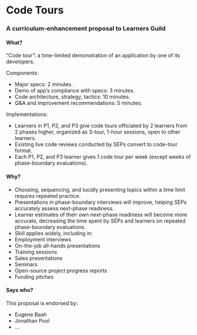 # Code Tours

### A curriculum-enhancement proposal to Learners Guild

#### What?

“Code tour”: a time-limited demonstration of an application by one of its developers.

Components:

* Major specs: 2 minutes.
* Demo of app’s compliance with specs: 3 minutes.
* Code architecture, strategy, tactics: 10 minutes.
* Q&A and improvement recommendations: 5 minutes.

Implementations:

* Learners in P1, P2, and P3 give code tours officiated by 2 learners from 2 phases higher, organized as 3-tour, 1-hour sessions, open to other learners.
* Existing live code reviews conducted by SEPs convert to code-tour format.
* Each P1, P2, and P3 learner gives 1 code tour per week (except weeks of phase-boundary evaluations).

#### Why?

* Choosing, sequencing, and lucidly presenting topics within a time limit requires repeated practice.
* Presentations in phase-boundary interviews will improve, helping SEPs accurately assess next-phase readiness.
* Learner estimates of their own next-phase readiness will become more accurate, decreasing the time spent by SEPs and learners on repeated phase-boundary evaluations.
* Skill applies widely, including in:
 * Employment interviews
 * On-the-job all-hands presentations
 * Training sessions
 * Sales presentations
 * Seminars
 * Open-source project progress reports
 * Funding pitches

#### Says who?

This proposal is endorsed by:

* Eugene Baah
* Jonathan Pool
* ...